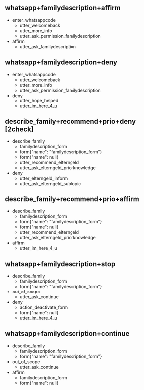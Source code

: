 <!-- Übergabe an WhatsApp -->
## whatsapp+familydescription+affirm
* enter_whatsappcode
  - utter_welcomeback
  - utter_more_info
  - utter_ask_permission_familydescription
* affirm
  - utter_ask_familydescription

## whatsapp+familydescription+deny
* enter_whatsappcode
  - utter_welcomeback
  - utter_more_info
  - utter_ask_permission_familydescription
* deny
  - utter_hope_helped
  - utter_im_here_4_u

## describe_family+recommend+prio+deny [2check]
* describe_family
  - familydescription_form
  - form{"name": "familydescription_form"}
  - form{"name": null}
  - utter_recommend_elterngeld
  - utter_ask_elterngeld_priorknowledge
* deny
  - utter_elterngeld_inform
  - utter_ask_elterngeld_subtopic

## describe_family+recommend+prio+affirm
* describe_family
  - familydescription_form
  - form{"name": "familydescription_form"}
  - form{"name": null}
  - utter_recommend_elterngeld
  - utter_ask_elterngeld_priorknowledge
* affirm
  - utter_im_here_4_u

## whatsapp+familydescription+stop
* describe_family
  - familydescription_form
  - form{"name": "familydescription_form"}
* out_of_scope
  - utter_ask_continue
* deny
  - action_deactivate_form
  - form{"name": null}
  - utter_im_here_4_u

## whatsapp+familydescription+continue
* describe_family
  - familydescription_form
  - form{"name": "familydescription_form"}
* out_of_scope
  - utter_ask_continue
* affirm
  - familydescription_form
  - form{"name": null}
  